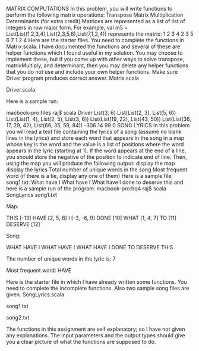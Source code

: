 MATRIX COMPUTATIONS
In this problem, you will write functions to perform the following matrix operations:
Transpose
Matrix Multiplication
Determinants (for extra credit)
Matrices are represented as a list of list of integers in row major form. For example,
val m5 = List(List(1,2,3,4),List(2,3,5,6),List(7,1,2,4))
represents the matrix:
1 2 3 4
2 3 5 6 
7 1 2 4
Here are the starter files. You need to complete the functions in Matrix.scala. I have documented the functions and several of these are helper functions which I found useful in my solution. You may choose to implement these, but if you come up with other ways to solve transpose, matrixMultiply, and determinant, then you may delete any helper functions that you do not use and include your own helper functions. Make sure Driver program produces correct answer.
Matrix.scala

Driver.scala

Here is a sample run:

macbook-pro:files raj$ scala Driver
List(3, 6)
List(List(2, 3), List(5, 6))
List(List(1, 4), List(2, 5), List(3, 6))
List(List(19, 22), List(43, 50))
List(List(36, 17, 29, 42), List(66, 35, 59, 84))
-306
14
99
0
SONG LYRICS
In this problem you will read a text file containing the lyrics of a song (assume no blank lines in the lyrics) and store each word that appears in the song in a map whose key is the word and the value is a list of positions where the word appears in the lyric (starting at 1). If the word appears at the end of a line, you should store the negative of the position to indicate end of line. Then, using the map you will produce the following output:
display the map
display the lyrics
Total number of unique words in the song
Most frequent word (if there is a tie, display any one of them)
Here is a sample file, song1.txt:
What have I
What have I
What have I done to deserve this
and here is a sample run of the program:
macbook-pro:hq4 raj$ scala SongLyrics song1.txt

Map:

THIS	[-13]
HAVE	[2, 5, 8]
I	[-3, -6, 9]
DONE	[10]
WHAT	[1, 4, 7]
TO	[11]
DESERVE	[12]

Song:

WHAT HAVE I
WHAT HAVE I
WHAT HAVE I DONE TO DESERVE THIS

The number of unique words in the lyric is: 7

Most frequent word: HAVE

Here is the starter file in which I have already written some functions. You need to complete the incomplete functions. Also two sample song files are given.
SongLyrics.scala

song1.txt

song2.txt

The functions in this assignment are self explanatory; so I have not given any explanations. The input parameters and the output types should give you a clear picture of what the functions are supposed to do.